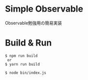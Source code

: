 # Simple Observable
Observable勉強用の簡易実装

# Build & Run

```
$ npm run build
 or
$ yarn run build

$ node bin/index.js
```
